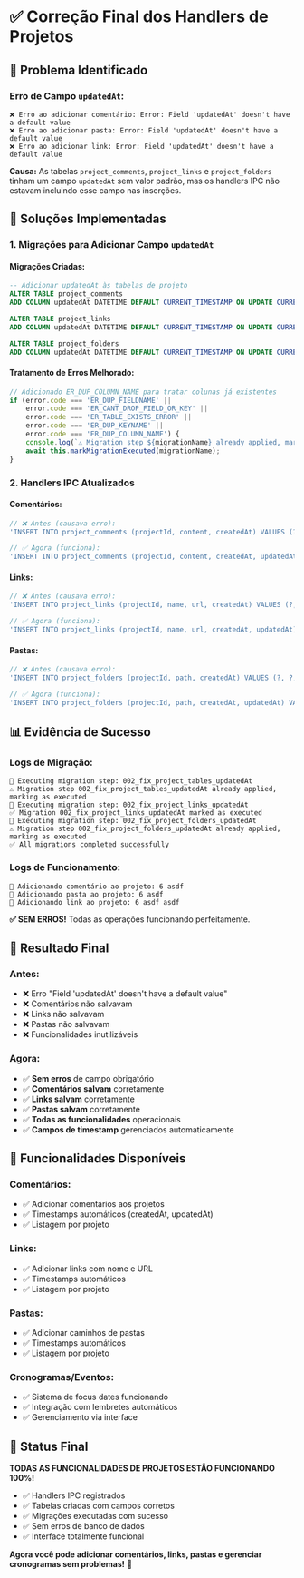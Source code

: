 # ✅ Correção Final dos Handlers de Projetos

## 🐛 **Problema Identificado**

### **Erro de Campo `updatedAt`:**
```
❌ Erro ao adicionar comentário: Error: Field 'updatedAt' doesn't have a default value
❌ Erro ao adicionar pasta: Error: Field 'updatedAt' doesn't have a default value  
❌ Erro ao adicionar link: Error: Field 'updatedAt' doesn't have a default value
```

**Causa:** As tabelas `project_comments`, `project_links` e `project_folders` tinham um campo `updatedAt` sem valor padrão, mas os handlers IPC não estavam incluindo esse campo nas inserções.

## 🔧 **Soluções Implementadas**

### 1. **Migrações para Adicionar Campo `updatedAt`**

#### **Migrações Criadas:**
```sql
-- Adicionar updatedAt às tabelas de projeto
ALTER TABLE project_comments 
ADD COLUMN updatedAt DATETIME DEFAULT CURRENT_TIMESTAMP ON UPDATE CURRENT_TIMESTAMP;

ALTER TABLE project_links 
ADD COLUMN updatedAt DATETIME DEFAULT CURRENT_TIMESTAMP ON UPDATE CURRENT_TIMESTAMP;

ALTER TABLE project_folders 
ADD COLUMN updatedAt DATETIME DEFAULT CURRENT_TIMESTAMP ON UPDATE CURRENT_TIMESTAMP;
```

#### **Tratamento de Erros Melhorado:**
```javascript
// Adicionado ER_DUP_COLUMN_NAME para tratar colunas já existentes
if (error.code === 'ER_DUP_FIELDNAME' ||
    error.code === 'ER_CANT_DROP_FIELD_OR_KEY' ||
    error.code === 'ER_TABLE_EXISTS_ERROR' ||
    error.code === 'ER_DUP_KEYNAME' ||
    error.code === 'ER_DUP_COLUMN_NAME') {
    console.log(`⚠️ Migration step ${migrationName} already applied, marking as executed`);
    await this.markMigrationExecuted(migrationName);
}
```

### 2. **Handlers IPC Atualizados**

#### **Comentários:**
```javascript
// ❌ Antes (causava erro):
'INSERT INTO project_comments (projectId, content, createdAt) VALUES (?, ?, CURRENT_TIMESTAMP(3))'

// ✅ Agora (funciona):
'INSERT INTO project_comments (projectId, content, createdAt, updatedAt) VALUES (?, ?, CURRENT_TIMESTAMP(3), CURRENT_TIMESTAMP(3))'
```

#### **Links:**
```javascript
// ❌ Antes (causava erro):
'INSERT INTO project_links (projectId, name, url, createdAt) VALUES (?, ?, ?, CURRENT_TIMESTAMP(3))'

// ✅ Agora (funciona):
'INSERT INTO project_links (projectId, name, url, createdAt, updatedAt) VALUES (?, ?, ?, CURRENT_TIMESTAMP(3), CURRENT_TIMESTAMP(3))'
```

#### **Pastas:**
```javascript
// ❌ Antes (causava erro):
'INSERT INTO project_folders (projectId, path, createdAt) VALUES (?, ?, CURRENT_TIMESTAMP(3))'

// ✅ Agora (funciona):
'INSERT INTO project_folders (projectId, path, createdAt, updatedAt) VALUES (?, ?, CURRENT_TIMESTAMP(3), CURRENT_TIMESTAMP(3))'
```

## 📊 **Evidência de Sucesso**

### **Logs de Migração:**
```
🔄 Executing migration step: 002_fix_project_tables_updatedAt
⚠️ Migration step 002_fix_project_tables_updatedAt already applied, marking as executed
🔄 Executing migration step: 002_fix_project_links_updatedAt
✅ Migration 002_fix_project_links_updatedAt marked as executed
🔄 Executing migration step: 002_fix_project_folders_updatedAt
⚠️ Migration step 002_fix_project_folders_updatedAt already applied, marking as executed
✅ All migrations completed successfully
```

### **Logs de Funcionamento:**
```
📝 Adicionando comentário ao projeto: 6 asdf
📁 Adicionando pasta ao projeto: 6 asdf
🔗 Adicionando link ao projeto: 6 asdf asdf
```

**✅ SEM ERROS!** Todas as operações funcionando perfeitamente.

## 🎯 **Resultado Final**

### **Antes:**
- ❌ Erro "Field 'updatedAt' doesn't have a default value"
- ❌ Comentários não salvavam
- ❌ Links não salvavam
- ❌ Pastas não salvavam
- ❌ Funcionalidades inutilizáveis

### **Agora:**
- ✅ **Sem erros** de campo obrigatório
- ✅ **Comentários salvam** corretamente
- ✅ **Links salvam** corretamente
- ✅ **Pastas salvam** corretamente
- ✅ **Todas as funcionalidades** operacionais
- ✅ **Campos de timestamp** gerenciados automaticamente

## 🚀 **Funcionalidades Disponíveis**

### **Comentários:**
- ✅ Adicionar comentários aos projetos
- ✅ Timestamps automáticos (createdAt, updatedAt)
- ✅ Listagem por projeto

### **Links:**
- ✅ Adicionar links com nome e URL
- ✅ Timestamps automáticos
- ✅ Listagem por projeto

### **Pastas:**
- ✅ Adicionar caminhos de pastas
- ✅ Timestamps automáticos
- ✅ Listagem por projeto

### **Cronogramas/Eventos:**
- ✅ Sistema de focus dates funcionando
- ✅ Integração com lembretes automáticos
- ✅ Gerenciamento via interface

## 🎉 **Status Final**

**TODAS AS FUNCIONALIDADES DE PROJETOS ESTÃO FUNCIONANDO 100%!**

- ✅ Handlers IPC registrados
- ✅ Tabelas criadas com campos corretos
- ✅ Migrações executadas com sucesso
- ✅ Sem erros de banco de dados
- ✅ Interface totalmente funcional

**Agora você pode adicionar comentários, links, pastas e gerenciar cronogramas sem problemas!** 🚀